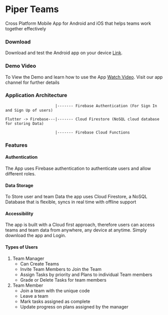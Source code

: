 # Piper Teams
Cross Platform Mobile App for Android and iOS that helps teams work together effectively

### Download

Download and test the Android app on your device [Link](https://drive.google.com/file/d/1lIc5MPWRpBo_sF0FWeimwf1ItUUEMtTi/view?usp=sharing).

### Demo Video 
To View the Demo and learn how to use the App [Watch Video](https://www.youtube.com/watch?v=3DRATu-SnRI).
Visit our app channel for further details

### Application Architecture 
```
                      |------- Firebase Authentication (For Sign In and Sign Up of users)
                      
Flutter -> Firebase---|------- Cloud Firestore (NoSQL cloud database for storing Data)

                      |------- Firebase Cloud Functions   
```

### Features 

#### Authentication 
The App uses Firebase authentication to authenticate users and allow different roles. 

#### Data Storage 
To Store user and team Data the app uses Cloud Firestore, a NoSQL Database that is flexible, syncs in real time with offline support

#### Accessibility
The app is built with a Cloud first approach, therefore users can access teams and team data from anywhere, any device at anytime. Simply download the app and Login.

#### Types of Users
1. Team Manager
   - Can Create Teams
   - Invite Team Members to Join the Team
   - Assign Tasks by priority and Plans to individual Team members
   - Grade or Delete Tasks for team members
2. Team Member
   - Join a team with the unique code
   - Leave a team
   - Mark tasks assigned as complete 
   - Update progress on plans assigned by the manager    


